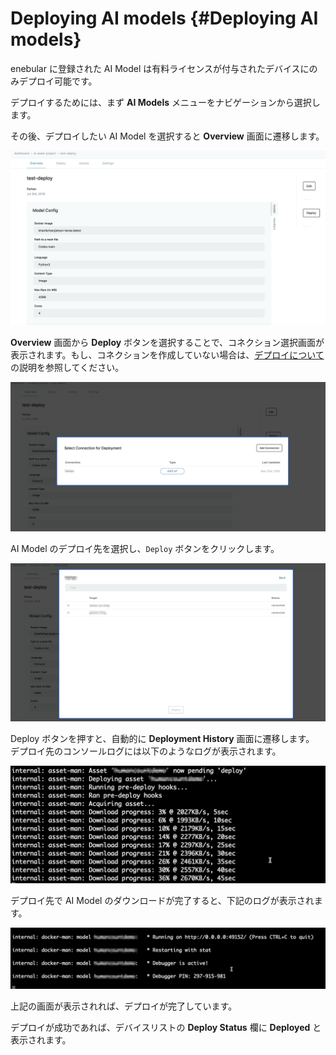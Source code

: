 # Deploying AI models {#Deploying AI models}

enebular に登録された AI Model は有料ライセンスが付与されたデバイスにのみデプロイ可能です。

デプロイするためには、まず **AI Models** メニューをナビゲーションから選択します。

その後、デプロイしたい AI Model を選択すると **Overview** 画面に遷移します。

![Deploy overview](./../../img/AIModels/deployOverview.png)

**Overview** 画面から **Deploy** ボタンを選択することで、コネクション選択画面が表示されます。もし、コネクションを作成していない場合は、[デプロイについて](../Deploy/index.md) の説明を参照してください。

![Deploy connection](./../../img/AIModels/deployConnection.png)

AI Model のデプロイ先を選択し、`Deploy` ボタンをクリックします。

![Deploy connection](./../../img/AIModels/deployThing.png)

Deploy ボタンを押すと、自動的に **Deployment History** 画面に遷移します。
デプロイ先のコンソールログには以下のようなログが表示されます。

![Model download](./../../img/AIModels/modelDownload.png)

デプロイ先で AI Model のダウンロードが完了すると、下記のログが表示されます。

![Model running](./../../img/AIModels/modelRunning.png)

上記の画面が表示されれば、デプロイが完了しています。

デプロイが成功であれば、デバイスリストの **Deploy Status** 欄に **Deployed** と表示されます。
